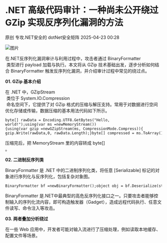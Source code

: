 #  .NET 高级代码审计：一种尚未公开绕过 GZip 实现反序列化漏洞的方法   
原创 专攻.NET安全的  dotNet安全矩阵   2025-04-23 00:28  
  
![图片](https://mmbiz.qpic.cn/mmbiz_gif/NO8Q9ApS1YibJO9SDRBvE01T4A1oYJXlTBTMvb7KbAf7z9hY3VQUeayWI61XqQ0ricUQ8G1FykKHBNwCqpV792qg/640?wx_fmt=gif&from=appmsg&wxfrom=5&wx_lazy=1&tp=webp "")  
  
在.NET反序列化漏洞审计与利用过程中，攻击者通过 BinaryFormatter  
 类型进行 payload 加载与执行。本文将从 GZip 技术基础出发，逐步分析如何结合 BinaryFormatter 触发反序列化漏洞，并介绍审计过程中常见的绕过点。  
  
**01. GZip 基本介绍**  
  
  
  
在 .NET 中，GZipStream  
 类位于 System.IO.Compression  
 命名空间下，它提供了对 GZip 格式的压缩与解压支持。常用于对数据进行空间优化存储或传输，数据压缩的基本用法代码如下所示。  
  
```
byte[] rawData = Encoding.UTF8.GetBytes("Hello, world!");using(var ms =newMemoryStream()){using(var gzip =newGZipStream(ms, CompressionMode.Compress)){        gzip.Write(rawData,0, rawData.Length);}byte[] compressed = ms.ToArray();}
```  
  
  
压缩完后，把 MemoryStream 里的内容转成 byte[]  
。  
  
**02. 二进制反序列类**  
  
  
  
BinaryFormatter 是 .NET 中的二进制序列化类，将任意 [Serializable] 标记的对象进行序列化与反序列化，包括复杂对象图。  
  
```
BinaryFormatter bf =newBinaryFormatter();object obj = bf.Deserialize(stream);
```  
  
  
BinaryFormatter 是.NET中最典型的高危反序列化接口之一。只要攻击者能够控制输入的序列化流内容，即可构造触发器（Gadget），造成远程代码执行、任意文件读写、命令注入等攻击。  
  
**03. 两者叠加分析绕过**  
  
  
  
在一些 Web 应用中，开发者可能对输入流进行了压缩处理，例如读取本地缓存、配置文件等场景。  
  
